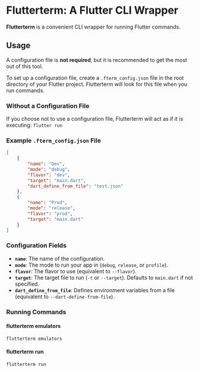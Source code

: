 # Flutterterm: A Flutter CLI Wrapper

**Flutterterm** is a convenient CLI wrapper for running Flutter commands.

## Usage

A configuration file is **not required**, but it is recommended to get the most out of this tool.  

To set up a configuration file, create a `.fterm_config.json` file in the root directory of your Flutter project. Flutterterm will look for this file when you run commands.

### Without a Configuration File

If you choose not to use a configuration file, Flutterterm will act as if it is executing:
```flutter run```

### Example `.fterm_config.json` File

```json
[
    {
        "name": "Dev",
        "mode": "debug",
        "flavor": "dev",
        "target": "main.dart",
        "dart_define_from_file": "test.json"
    },
    {
        "name": "Prod",
        "mode": "release",
        "flavor": "prod",
        "target": "main.dart"
    }
]
```

### **Configuration Fields**

- **`name`**: The name of the configuration.
- **`mode`**: The mode to run your app in (`debug`, `release`, or `profile`).
- **`flavor`**: The flavor to use (equivalent to `--flavor`).
- **`target`**: The target file to run (`-t` or `--target`). Defaults to `main.dart` if not specified.
- **`dart_define_from_file`**: Defines environment variables from a file (equivalent to `--dart-define-from-file`).


### **Running Commands**

#### **flutterterm emulators**
```flutterterm emulators```

####  **flutterterm run**
```flutterterm run```
